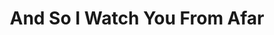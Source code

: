 ---
title: "And So I Watch You From Afar"
summary: "And So I Watch You from Afar is a Northern Irish instrumental rock band from Belfast, composed of guitarists Rory Friers and Niall Kennedy, bassist Ewen Friers and drummer Chris Wee.
The band released two albums with former member Tony Wright, who was replaced by Niall Kennedy in 2011. The band signed with Richter Collective, and in October 2011 announced a deal in North America with management and record label Sargent House.
They released their self-titled debut studio album on 13 April 2009. Their second studio album, Gangs , was met with favorable reviews. The band released their third studio album, All Hail Bright Futures, on 15 March 2013 on Sargent House. Their fourth studio album, Heirs . Their fifth studio album, The Endless Shimmering, was released on 20 October 2017. On 18 February 2022, the band released their sixth album, Jettison, an ambitious \"multimedia long form ensemble piece\" with spoken word features throughout from Emma Ruth Rundle and Neil Fallon."
slug: "and-so-i-watch-you-from-afar"
image: "and-so-i-watch-you-from-afar.jpg"
apple_music_artist_url: "https://music.apple.com/gb/artist/and-so-i-watch-you-from-afar/472822104"
wikipedia_url: "https://en.wikipedia.org/wiki/And_So_I_Watch_You_from_Afar"
---
